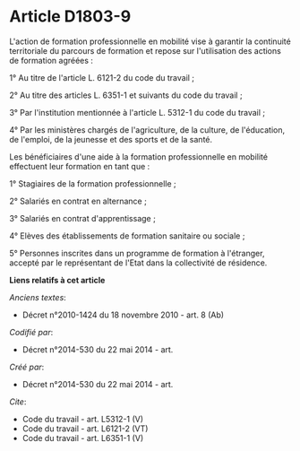 # Article D1803-9

L'action de formation professionnelle en mobilité vise à garantir la continuité territoriale du parcours de formation et
repose sur l'utilisation des actions de formation agréées : 

1° Au titre de l'article L. 6121-2 du code du travail ; 

2° Au titre des articles L. 6351-1 et suivants du code du travail ; 

3° Par l'institution mentionnée à l'article L. 5312-1 du code du travail ; 

4° Par les ministères chargés de l'agriculture, de la culture, de l'éducation, de l'emploi, de la jeunesse et des sports et
de la santé. 

Les bénéficiaires d'une aide à la formation professionnelle en mobilité effectuent leur formation en tant que : 

1° Stagiaires de la formation professionnelle ; 

2° Salariés en contrat en alternance ; 

3° Salariés en contrat d'apprentissage ; 

4° Elèves des établissements de formation sanitaire ou sociale ; 

5° Personnes inscrites dans un programme de formation à l'étranger, accepté par le représentant de l'Etat dans la
collectivité de résidence.

**Liens relatifs à cet article**

_Anciens textes_:

  - Décret n°2010-1424 du 18 novembre 2010 - art. 8 (Ab)

_Codifié par_:

  - Décret n°2014-530 du 22 mai 2014 - art.

_Créé par_:

  - Décret n°2014-530 du 22 mai 2014 - art.

_Cite_:

  - Code du travail - art. L5312-1 (V)
  - Code du travail - art. L6121-2 (VT)
  - Code du travail - art. L6351-1 (V)
